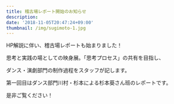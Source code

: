 ```yaml
---
title: 稽古場レポート開始のお知らせ
description: 　
date: '2018-11-05T20:47:24+09:00'
thumbnail: /img/sugimoto-1.jpg
---
```

HP解説に伴い、稽古場レポートも始まりました！



思考と実践の場としての映身展。「思考プロセス」の共有を目指し、

ダンス・演劇部門の制作過程をスタッフが記します。



第一回目はダンス部門川村・杉本による杉本葵さん班のレポートです。

是非ご覧ください！
